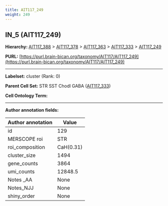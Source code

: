 ```yaml
---
title: AIT117_249
weight: 249
---
```

## IN_5 (AIT117_249)
<b>Hierarchy: </b>
[AIT117_388](../AIT117_388) >
[AIT117_378](../AIT117_378) >
[AIT117_363](../AIT117_363) >
[AIT117_333](../AIT117_333) >
[AIT117_249](../AIT117_249)

**PURL:** [https://purl.brain-bican.org/taxonomy/AIT117/AIT117_249](https://purl.brain-bican.org/taxonomy/AIT117/AIT117_249)

---


**Labelset:** cluster (Rank: 0)

**Parent Cell Set:** STR SST Chodl GABA ([AIT117_333](../AIT117_333))



**Cell Ontology Term:** 

[MARKER GENES.]: #


---

[TRANSFERRED ANNOTATIONS.]: #


[AUTHOR ANNOTATION FIELDS.]: #


**Author annotation fields:**

| Author annotation | Value |
|-------------------|-------|
|id|129|
|MERSCOPE roi|STR|
|roi_composition|CaH(0.31) | CaB(0.19) | PuR(0.14) | PuC(0.12) | CaT(0.12) | NAC(0.07)|
|cluster_size|1494|
|gene_counts|3864|
|umi_counts|12848.5|
|Notes _AA|None|
|Notes_NJJ|None|
|shiny_order|None|
